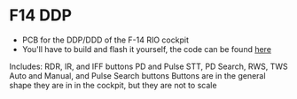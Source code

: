 # F14 DDP
* PCB for the DDP/DDD of the F-14 RIO cockpit
* You'll have to build and flash it yourself, the code can be found [here](https://github.com/NibbledPots/F14DDPcode)

Includes:
RDR, IR, and IFF buttons
PD and Pulse STT, PD Search, RWS, TWS Auto and Manual, and Pulse Search buttons 
Buttons are in the general shape they are in in the cockpit, but they are not to scale
